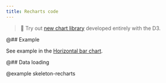 ```yaml
---
title: Recharts code
---
```


> 🎉 Try out [new chart library](/data-display/area-chart/area-chart-d3-code/) developed entirely with the D3.

@## Example

See example in the [Horizontal bar chart](/data-display/bar-horizontal/bar-horizontal-recharts-code/).

@## Data loading

@example skeleton-recharts

